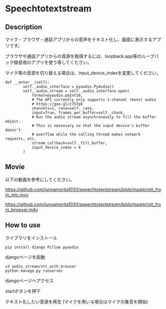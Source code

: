 # Speechtotextstream

## Description

マイク・ブラウザ・通話アプリからの音声をテキスト化し、画面に表示するアプリです。

ブラウザや通話アプリからの音源を取得するには、loopback.app等のループバック録音用のアプリを使う等してください。

マイク等の音源を切り替える場合は、input_device_indexを変更してください。

```
def __enter__(self):
        self._audio_interface = pyaudio.PyAudio()
        self._audio_stream = self._audio_interface.open(
            format=pyaudio.paInt16,
            # The API currently only supports 1-channel (mono) audio
            # https://goo.gl/z757pE
            channels=1, rate=self._rate,
            input=True, frames_per_buffer=self._chunk,
            # Run the audio stream asynchronously to fill the buffer object.
            # This is necessary so that the input device's buffer doesn't
            # overflow while the calling thread makes network requests, etc.
            stream_callback=self._fill_buffer,
            input_device_index = 4
        )
```

## Movie

以下の動画を参考にしてください。

https://github.com/junyamorita1030/speechtotextstream/blob/master/stt_from_mic.mov

https://github.com/junyamorita1030/speechtotextstream/blob/master/stt_from_browser.m4v



## How to use

ライブラリをインストール
```
pip install django Pillow pyaudio
```

djangoページを起動

```
cd audio_stream/stt_with_brouser
python manage.py runserver
```

djangoページへアクセス

startボタンを押下

テキスト化したい音源を再生
(マイクを用いる場合はマイクの集音を開始)
